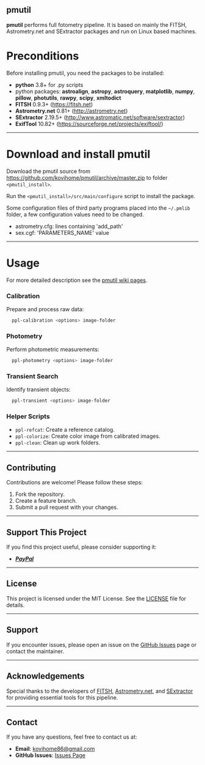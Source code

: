 ## pmutil

**pmutil** performs full fotometry pipeline. It is based on mainly the FITSH, Astrometry.net and SExtractor packages and run on Linux based machines.

# Preconditions

Before installing pmutil, you need the packages to be installed:

- **python** 3.8+ for .py scripts
- python packages: **astroalign**, **astropy**, **astroquery**, **matplotlib**, **numpy**, **pillow**, **photutils**, **rawpy**, **scipy**, **xmltodict**
- **FITSH** 0.9.3+ (https://fitsh.net)
- **Astrometry.net** 0.81+ (http://astrometry.net)
- **SExtractor** 2.19.5+ (http://www.astromatic.net/software/sextractor)
- **ExifTool** 10.82+ (https://sourceforge.net/projects/exiftool/)

---
# Download and install pmutil

Download the pmutil source from https://github.com/kovihome/pmutil/archive/master.zip to folder `<pmutil_install>`.

Run the `<pmutil_install>/src/main/configure` script to install the package.

Some configuration files of third party programs placed into the `~/.pmlib` folder, a few configuration values need to be changed.

- astrometry.cfg: lines containing 'add_path'
- sex.cgf: 'PARAMETERS_NAME' value

---
# Usage

For more detailed description see the [pmutil wiki pages](https://github.com/kovihome/pmutil/wiki).

### Calibration
Prepare and process raw data:
```bash
  ppl-calibration <options> image-folder
```

### Photometry
Perform photometric measurements:
```bash
  ppl-photometry <options> image-folder
```

### Transient Search
Identify transient objects:
```bash
  ppl-transient <options> image-folder
```

### Helper Scripts
- `ppl-refcat`: Create a reference catalog.
- `ppl-colorize`: Create color image from calibrated images.
- `ppl-clean`: Clean up work folders.

---
## Contributing
Contributions are welcome! Please follow these steps:
1. Fork the repository.
2. Create a feature branch.
3. Submit a pull request with your changes.

---
## **Support This Project**

If you find this project useful, please consider supporting it:

<!--
- [GitHub Sponsors](https://github.com/sponsors/yourusername)
- [Patreon](https://www.patreon.com/yourproject)
- [Open Collective](https://opencollective.com/yourproject)
- [Liberapay]()
- [Buy me a coffee](https://buymeacoffee.com)
-->
- **_[PayPal](https://paypal.me/kovihome?country.x=HU&locale.x=hu_HU)_**

---
## License
This project is licensed under the MIT License. See the [LICENSE](LICENSE) file for details.

---
## Support
If you encounter issues, please open an issue on the [GitHub Issues](https://github.com/your-repository/pmutil/issues) page or contact the maintainer.

---
## Acknowledgements
Special thanks to the developers of [FITSH](https://fitsh.net/), [Astrometry.net](http://astrometry.net/), and [SExtractor](https://www.astromatic.net/software/sextractor) for providing essential tools for this pipeline.

---
## **Contact**

If you have any questions, feel free to contact us at:
- **Email**: [kovihome86@gmail.com](mailto:kovihome86@gmail.com)
- **GitHub Issues**: [Issues Page](https://github.com/kovihome/ReqSmith/issues)
